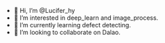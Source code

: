 - 👋 Hi, I’m @Lucifer_hy
- 👀 I’m interested in deep_learn and  image_process.
- 🌱 I’m currently learning defect detecting.
- 💞️ I’m looking to collaborate on Dalao.

<!---
Luciferhy/Luciferhy is a ✨ special ✨ repository because its `README.md` (this file) appears on your GitHub profile.
You can click the Preview link to take a look at your changes.
--->
